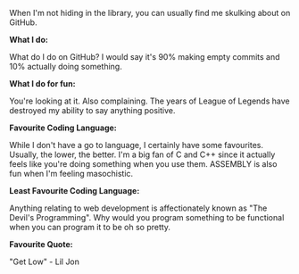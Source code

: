 When I'm not hiding in the library, you can usually find me skulking about on GitHub. 

**What I do:**

What do I do on GitHub? I would say it's 90% making empty commits and 10% actually doing something.

**What I do for fun:**

You're looking at it. Also complaining. The years of League of Legends have destroyed my ability to say anything positive. 

**Favourite Coding Language:**

While I don't have a go to language, I certainly have some favourites. Usually, the lower, the better. 
I'm a big fan of C and C++ since it actually feels like you're doing something when you use them. ASSEMBLY
is also fun when I'm feeling masochistic.

**Least Favourite Coding Language:**

Anything relating to web development is affectionately known as "The Devil's Programming". Why would you program 
something to be functional when you can program it to be oh so pretty. 

**Favourite Quote:**

"Get Low" - Lil Jon



